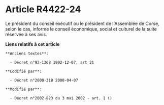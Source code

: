 # Article R4422-24

Le président du conseil exécutif ou le président de l'Assemblée de Corse, selon le cas, informe le conseil économique, social
et culturel de la suite réservée à ses avis.

**Liens relatifs à cet article**

	**Anciens textes**:

	  - Décret n°92-1268 1992-12-07, art 21

	**Codifié par**:

	  - Décret n°2000-318 2000-04-07

	**Modifié par**:

	  - Décret n°2002-823 du 3 mai 2002 - art. 1 ()

